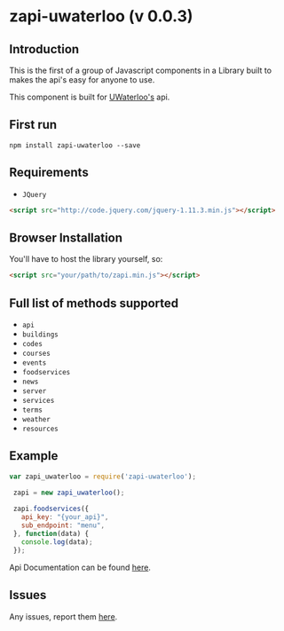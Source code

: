 zapi-uwaterloo (v 0.0.3)
========================

Introduction
------------
This is the first of a group of Javascript components in a Library built to makes the api's easy for anyone to use.

This component is built for [UWaterloo's](https://api.uwaterloo.ca/) api.

First run
---------
```
npm install zapi-uwaterloo --save
```

Requirements
------------

 - `JQuery`

```html
<script src="http://code.jquery.com/jquery-1.11.3.min.js"></script>
```

Browser Installation
--------------------

You'll have to host the library yourself, so:

```html
<script src="your/path/to/zapi.min.js"></script>
```

Full list of methods supported
------------------------------

 - `api`
 - `buildings`
 - `codes`
 - `courses`
 - `events`
 - `foodservices`
 - `news`
 - `server`
 - `services`
 - `terms`
 - `weather`
 - `resources`

Example
-------

```javascript
var zapi_uwaterloo = require('zapi-uwaterloo');
```
 
```javascript
 zapi = new zapi_uwaterloo();
 
 zapi.foodservices({
   api_key: "{your_api}",
   sub_endpoint: "menu",
 }, function(data) {
   console.log(data);
 });
```

Api Documentation can be found [here](https://github.com/uWaterloo/api-documentation).


Issues
------

Any issues, report them [here](https://github.com/zlwaterfield/zapi-uwaterloo/issues).